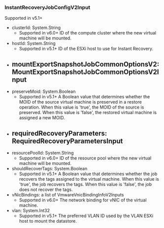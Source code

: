 ### InstantRecoveryJobConfigV2Input
Supported in v5.1+

- clusterId: System.String
  - Supported in v6.0+
      ID of the compute cluster where the new virtual machine will be mounted.
- hostId: System.String
  - Supported in v5.1+
      ID of the ESXi host to use for Instant Recovery.
- mountExportSnapshotJobCommonOptionsV2: MountExportSnapshotJobCommonOptionsV2Input
  - 
- preserveMoid: System.Boolean
  - Supported in v5.1+
      A Boolean value that determines whether the MOID of the source virtual machine is preserved in a restore operation. When this value is 'true', the MOID of the source is preserved. When this value is 'false', the restored virtual machine is assigned a new MOID.
- requiredRecoveryParameters: RequiredRecoveryParametersInput
  - 
- resourcePoolId: System.String
  - Supported in v6.0+
      ID of the resource pool where the new virtual machine will be mounted.
- shouldRecoverTags: System.Boolean
  - Supported in v5.1+
      A Boolean value that determines whether the job recovers the tags assigned to the virtual machine. When this value is 'true', the job recovers the tags. When this value is 'false', the job does not recover the tags.
- vNicBindings: a list of VmwareVnicBindingInfoV2Inputs
  - Supported in v6.0+
      The network binding for vNIC of the virtual machine.
- vlan: System.Int32
  - Supported in v5.1+
      The preferred VLAN ID used by the VLAN ESXi host to mount the datastore.
